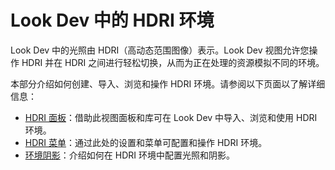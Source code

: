 # Look Dev 中的 HDRI 环境

Look Dev 中的光照由 HDRI（高动态范围图像）表示。Look Dev 视图允许您操作 HDRI 并在 HDRI 之间进行轻松切换，从而为正在处理的资源模拟不同的环境。

本部分介绍如何创建、导入、浏览和操作 HDRI 环境。请参阅以下页面以了解详细信息：

* [HDRI 面板](LookDevHDRIView.html)：借助此视图面板和库可在 Look Dev 中导入、浏览和使用 HDRI 环境。
* [HDRI 菜单](LookDevHDRIMenu.html)：通过此处的设置和菜单可配置和操作 HDRI 环境。
* [环境阴影](LookDevEnvironmentShadow.html)：介绍如何在 HDRI 环境中配置光照和阴影。
